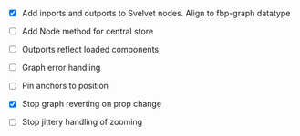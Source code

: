 - [x] Add inports and outports to Svelvet nodes. Align to fbp-graph datatype

- [ ] Add Node method for central store

- [ ] Outports reflect loaded components

- [ ] Graph error handling

- [ ] Pin anchors to position

- [x] Stop graph reverting on prop change

- [ ] Stop jittery handling of zooming
